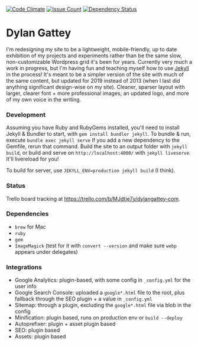 [![Code Climate](https://codeclimate.com/github/dgattey/dg/badges/gpa.svg?style=flat)](https://codeclimate.com/github/dgattey/dg) [![Issue Count](https://codeclimate.com/github/dgattey/dg/badges/issue_count.svg?style=flat)](https://codeclimate.com/github/dgattey/dg) [![Dependency Status](https://gemnasium.com/badges/github.com/dgattey/dg.svg?style=flat)](https://gemnasium.com/github.com/dgattey/dg) 

# Dylan Gattey
I'm redesigning my site to be a lightweight, mobile-friendly, up to date exhibition of my projects and experiments rather than be the same slow, non-customizable Wordpress grid it's been for years. Currently very much a work in progress, but I'm having fun and teaching myself how to use [Jekyll](https://jekyllrb.com/) in the process! It's meant to be a simpler version of the site with much of the same content, but updated for 2019 instead of 2013 (when I last did anything significant design-wise on my site). Cleaner, sparser layout with larger, clearer font + more professional images, an updated logo, and more of my own voice in the writing.

### Development
Assuming you have Ruby and RubyGems installed, you'll need to install Jekyll & Bundler to start, with `gem install bundler jekyll`. To bundle & run, execute `bundle exec jekyll serve` If you add a new dependency to the Gemfile, rerun that command. Build the site to an output folder with `jekyll build`, or build and serve on `http://localhost:4000/` with `jekyll liveserve`. It'll livereload for you!

To build for server, use `JEKYLL_ENV=production jekyll build` (I think).

### Status
Trello board tracking at https://trello.com/b/MJdtje7y/dylangattey-com.

### Dependencies
- `brew` for Mac
- `ruby`
- `gem`
- `ImageMagick` (test for it with `convert --version` and make sure `webp` appears under delegates)

### Integrations
- Google Analytics: plugin-based, with some config in `_config.yml` for the user info
- Google Search Console: uploaded a `google*.html` file to the root, plus fallback through the SEO plugin + a value in `_config.yml`
- Sitemap: through a plugin, excluding the `google*.html` file via blob in the config
- Minification: plugin based, runs on production env or `build --deploy`
- Autoprefixer: plugin + asset plugin based
- SEO: plugin based
- Assets: plugin based
